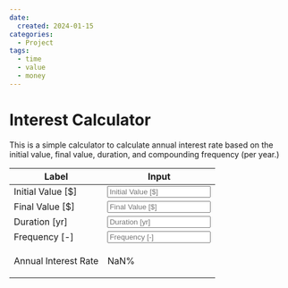 ```yaml
---
date:
  created: 2024-01-15
categories:
  - Project
tags:
  - time
  - value
  - money
---
```

# Interest Calculator

This is a simple calculator to calculate annual interest rate based on the initial value, final value, duration, and compounding frequency (per year.)

<!-- more -->

| Label | Input |
| ----- | ----- |
| Initial Value \[$\] | <input type="number" id="P" placeholder="Initial Value [$]"> |
| Final Value \[$\] | <input type="number" id="F" placeholder="Final Value [$]"> |
| Duration \[yr\] | <input type="number" id="Y" placeholder="Duration [yr]"> |
| Frequency \[-\] | <input type="number" id="f" placeholder="Frequency [-]"> |
| Annual Interest Rate | <p id="i">NaN%</p> |
<script type="text/javascript">
/**
 * Get a numeric input value.
 */
function getNum(id = '') {
    return +document.getElementById(id).value ?? 0;
}
/**
 * Round a number to 2 decimal places.
 */
function round(n = 0) {
    return Math.round(n * (100)) / 100;
}
/**
 * Calculate and output the annual interest rate.
 */
function calculate() {
    const F = getNum('F'), P = getNum('P'), Y = getNum('Y'), f = getNum('f'),
        i = 100 * f * ((F / P) ** (1 / (Y * f)) - 1);
    document.getElementById('i').textContent = 'Annual Interest Rate = ' + round(i) + '%';
}
/**
 * Add event listeners.
 */
document.getElementById('F').addEventListener('input', calculate);
document.getElementById('P').addEventListener('input', calculate);
document.getElementById('Y').addEventListener('input', calculate);
document.getElementById('f').addEventListener('input', calculate);
</script>